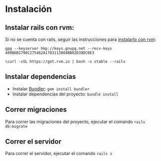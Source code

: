 # Instalación
## Instalar rails con rvm:
Si no se cuenta con rails, seguir las instrucciones para [instalarlo con rvm](https://rvm.io/rvm/install):
```
gpg --keyserver hkp://keys.gnupg.net --recv-keys 409B6B1796C275462A1703113804BB82D39DC0E3

\curl -sSL https://get.rvm.io | bash -s stable --rails
```

## Instalar dependencias
* Instalar [Bundler](http://bundler.io/): `gem install bundler`
* Instalar dependencias del proyecto: `bundle install`

## Correr migraciones
Para correr las migraciones del proyecto, ejecutar el comando `rails db:migrate`

## Correr el servidor
Para correr el servidor, ejecutar el comando `rails s`
